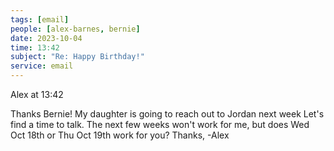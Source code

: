 ```yaml
---
tags: [email]
people: [alex-barnes, bernie]
date: 2023-10-04
time: 13:42
subject: "Re: Happy Birthday!"
service: email
---
```


Alex at 13:42

Thanks Bernie! My daughter is going to reach out to Jordan next week
Let's find a time to talk. The next few weeks won't work for me, but does Wed Oct 18th or Thu Oct 19th work for you?
Thanks,
-Alex

